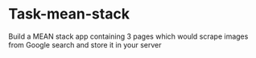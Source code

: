 # Task-mean-stack
Build a MEAN stack app containing 3 pages which would scrape images from Google search and store it in your server 
